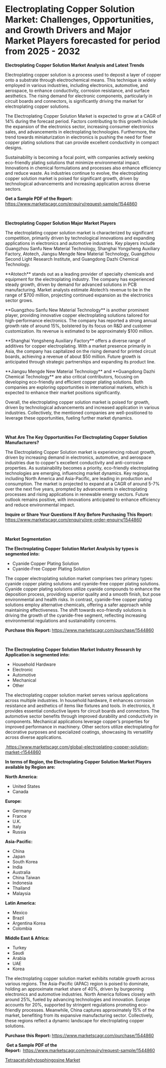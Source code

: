 <p><h1>Electroplating Copper Solution Market: Challenges, Opportunities, and Growth Drivers and Major Market Players forecasted for period from 2025 - 2032</h1></p><p><strong>Electroplating Copper Solution Market Analysis and Latest Trends</strong></p>
<p><p>Electroplating copper solution is a process used to deposit a layer of copper onto a substrate through electrochemical means. This technique is widely employed in various industries, including electronics, automotive, and aerospace, to enhance conductivity, corrosion resistance, and surface aesthetics. The rising demand for electronic components, particularly in circuit boards and connectors, is significantly driving the market for electroplating copper solutions.</p><p>The Electroplating Copper Solution Market is expected to grow at a CAGR of 14% during the forecast period. Factors contributing to this growth include the expansion of the electronics sector, increasing consumer electronics sales, and advancements in electroplating technologies. Furthermore, the trend towards miniaturization in electronics is pushing the need for finer copper plating solutions that can provide excellent conductivity in compact designs.</p><p>Sustainability is becoming a focal point, with companies actively seeking eco-friendly plating solutions that minimize environmental impact. Innovations in chemical formulations and processes also enhance efficiency and reduce waste. As industries continue to evolve, the electroplating copper solution market is poised for significant growth, driven by technological advancements and increasing application across diverse sectors.</p></p>
<p><strong>Get a Sample PDF of the Report:&nbsp;</strong> <a href="https://www.marketscagr.com/enquiry/request-sample/1544860?utm_campaign=2939&utm_medium=2&utm_source=Github&utm_content=ia&utm_term=31032025&utm_id=electroplating-copper-solution">https://www.marketscagr.com/enquiry/request-sample/1544860</a></p>
<p>&nbsp;</p>
<p><strong>Electroplating Copper Solution Major Market Players</strong></p>
<p><p>The electroplating copper solution market is characterized by significant competition, primarily driven by technological innovations and expanding applications in electronics and automotive industries. Key players include Guangzhou Sanfu New Material Technology, Shanghai Yongsheng Auxiliary Factory, Atotech, Jiangsu Mengde New Material Technology, Guangzhou Second Light Research Institute, and Guangdong Dazhi Chemical Technology.</p><p>**Atotech** stands out as a leading provider of specialty chemicals and equipment for the electroplating industry. The company has experienced steady growth, driven by demand for advanced solutions in PCB manufacturing. Market analysts estimate Atotech’s revenue to be in the range of $700 million, projecting continued expansion as the electronics sector grows.</p><p>**Guangzhou Sanfu New Material Technology** is another prominent player, providing innovative copper electroplating solutions tailored for high-performance electronics. The company has reported a strong annual growth rate of around 15%, bolstered by its focus on R&D and customer customization. Its revenue is estimated to be approximately $100 million.</p><p>**Shanghai Yongsheng Auxiliary Factory** offers a diverse range of additives for copper electroplating. With a market presence primarily in Asia, the company has capitalized on the rising demand for printed circuit boards, achieving a revenue of about $50 million. Future growth is anticipated through strategic partnerships and expanding its product line.</p><p>**Jiangsu Mengde New Material Technology** and **Guangdong Dazhi Chemical Technology** are also critical contributors, focusing on developing eco-friendly and efficient copper plating solutions. Both companies are exploring opportunities in international markets, which is expected to enhance their market positions significantly.</p><p>Overall, the electroplating copper solution market is poised for growth, driven by technological advancements and increased application in various industries. Collectively, the mentioned companies are well-positioned to leverage these opportunities, fueling further market dynamics.</p></p>
<p>&nbsp;</p>
<p><strong>What Are The Key Opportunities For Electroplating Copper Solution Manufacturers?</strong></p>
<p><p>The Electroplating Copper Solution market is experiencing robust growth, driven by increasing demand in electronics, automotive, and aerospace industries due to copper's excellent conductivity and anti-corrosive properties. As sustainability becomes a priority, eco-friendly electroplating technologies are emerging, influencing market dynamics. Key regions, including North America and Asia-Pacific, are leading in production and consumption. The market is projected to expand at a CAGR of around 5-7% over the next five years, prompted by advancements in electroplating processes and rising applications in renewable energy sectors. Future outlook remains positive, with innovations anticipated to enhance efficiency and reduce environmental impact.</p></p>
<p><strong>Inquire or Share Your Questions If Any Before Purchasing This Report:</strong> <a href="https://www.marketscagr.com/enquiry/pre-order-enquiry/1544860?utm_campaign=2939&utm_medium=2&utm_source=Github&utm_content=ia&utm_term=31032025&utm_id=electroplating-copper-solution">https://www.marketscagr.com/enquiry/pre-order-enquiry/1544860</a></p>
<p>&nbsp;</p>
<p><strong>Market Segmentation</strong></p>
<p><strong>The Electroplating Copper Solution Market Analysis by types is segmented into:</strong></p>
<p><ul><li>Cyanide Copper Plating Solution</li><li>Cyanide-Free Copper Plating Solution</li></ul></p>
<p><p>The copper electroplating solution market comprises two primary types: cyanide copper plating solutions and cyanide-free copper plating solutions. Cyanide copper plating solutions utilize cyanide compounds to enhance the deposition process, providing superior quality and a smooth finish, but pose environmental and health risks. In contrast, cyanide-free copper plating solutions employ alternative chemicals, offering a safer approach while maintaining effectiveness. The shift towards eco-friendly solutions is driving the growth of the cyanide-free segment, reflecting increasing environmental regulations and sustainability concerns.</p></p>
<p><strong>Purchase this Report:&nbsp;</strong><a href="https://www.marketscagr.com/purchase/1544860?utm_campaign=2939&utm_medium=2&utm_source=Github&utm_content=ia&utm_term=31032025&utm_id=electroplating-copper-solution">https://www.marketscagr.com/purchase/1544860</a></p>
<p>&nbsp;</p>
<p><strong>The Electroplating Copper Solution Market Industry Research by Application is segmented into:</strong></p>
<p><ul><li>Household Hardware</li><li>Electronic</li><li>Automotive</li><li>Mechanical</li><li>Other</li></ul></p>
<p><p>The electroplating copper solution market serves various applications across multiple industries. In household hardware, it enhances corrosion resistance and aesthetics of items like fixtures and tools. In electronics, it provides essential conductive layers for circuit boards and connectors. The automotive sector benefits through improved durability and conductivity in components. Mechanical applications leverage copper’s properties for improved performance in machinery. Other sectors utilize electroplating for decorative purposes and specialized coatings, showcasing its versatility across diverse applications.</p></p>
<p><a href="https://www.marketscagr.com/global-electroplating-copper-solution-market-r1544860?utm_campaign=2939&utm_medium=2&utm_source=Github&utm_content=ia&utm_term=31032025&utm_id=electroplating-copper-solution">&nbsp;https://www.marketscagr.com/global-electroplating-copper-solution-market-r1544860</a></p>
<p><strong>In terms of Region, the Electroplating Copper Solution Market Players available by Region are:</strong></p>
<p>
    <p> <strong> North America: </strong>
        <ul>
            <li>United States</li>
            <li>Canada</li>
        </ul>
        </p> 
    <p> <strong> Europe: </strong>
        <ul>
            <li>Germany</li>
            <li>France</li>
            <li>U.K.</li>
            <li>Italy</li>
            <li>Russia</li>
        </ul>
        </p> 
    <p> <strong> Asia-Pacific: </strong>
        <ul>
            <li>China</li>
            <li>Japan</li>
            <li>South Korea</li>
            <li>India</li>
            <li>Australia</li>
            <li>China Taiwan</li>
            <li>Indonesia</li>
            <li>Thailand</li>
            <li>Malaysia</li>
        </ul>
        </p> 
    <p> <strong> Latin America: </strong>
        <ul>
            <li>Mexico</li>
            <li>Brazil</li>
            <li>Argentina Korea</li>
            <li>Colombia</li>
        </ul>
        </p> 
    <p> <strong> Middle East & Africa: </strong>
        <ul>
            <li>Turkey</li>
            <li>Saudi</li>
            <li>Arabia</li>
            <li>UAE</li>
            <li>Korea</li>
        </ul>
    </p>
    </p>
<p><p>The electroplating copper solution market exhibits notable growth across various regions. The Asia-Pacific (APAC) region is poised to dominate, holding an approximate market share of 40%, driven by burgeoning electronics and automotive industries. North America follows closely with around 25%, fueled by advancing technologies and innovation. Europe accounts for 20%, supported by stringent regulations promoting eco-friendly processes. Meanwhile, China captures approximately 15% of the market, benefiting from its expansive manufacturing sector. Collectively, these regions reflect a dynamic landscape for electroplating copper solutions.</p></p>
<p><strong>Purchase this Report: </strong><a href="https://www.marketscagr.com/purchase/1544860?utm_campaign=2939&utm_medium=2&utm_source=Github&utm_content=ia&utm_term=31032025&utm_id=electroplating-copper-solution">https://www.marketscagr.com/purchase/1544860</a></p>
<p>&nbsp;<strong>Get a Sample PDF of the Report:&nbsp;&nbsp;</strong><a href="https://www.marketscagr.com/enquiry/request-sample/1544860?utm_campaign=2939&utm_medium=2&utm_source=Github&utm_content=ia&utm_term=31032025&utm_id=electroplating-copper-solution">https://www.marketscagr.com/enquiry/request-sample/1544860</a></p>
<p><strong></strong></p>
<p><p><a href="https://github.com/tashipmhuiri/Market-Research-Report-List-1/blob/main/tetraacetylphytosphingosine-market.md?utm_campaign=2939&utm_medium=2&utm_source=Github&utm_content=ia&utm_term=31032025&utm_id=electroplating-copper-solution">Tetraacetylphytosphingosine Market</a></p></p>